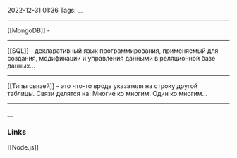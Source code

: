 2022-12-31 01:36
Tags:
__

---

[[MongoDB]] - 

---

[[SQL]] - декларативный язык программирования, применяемый для создания, модификации и управления данными в реляционной базе данных...

---

[[Типы связей]] - это что-то вроде указателя на строку другой таблицы. Связи делятся на: Многие ко многим. Один ко многим...

---

__
### Links
[[Node.js]]